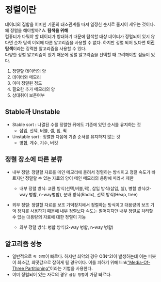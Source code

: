 # 정렬이란

데이터의 집합을 어떠한 기준의 대소관계를 따져 일정한 순서로 줄지어 세우는 것이다.  
왜 정렬을 해야할까? A. **탐색을 위해**  
컴퓨터가 다뤄야 할 데이터가 방대하기 때문에 탐색할 대상 데이터가 정렬되어 있지 않다면 순차 탐색 이외에 다른 알고리즘을 사용할 수 없다. 하지만 정렬 되어 있다면 **이진 탐색**이라는 강력한 알고리즘을 사용할 수 있다.  
다양한 정렬 알고리즘이 있기 때문에 정렬 알고리즘을 선택할 때 고려해야할 점들이 있다.

1. 정렬할 데이터의 양
2. 데이터와 메모리
3. 이미 정렬된 정도
4. 필요한 추가 메모리의 양
5. 상대취이 보존여부

## Stable과 Unstable

- Stable sort : 나열된 수를 정렬한 뒤에도 기존에 있던 순서를 유지하는 것
  - 삽입, 선택, 버블, 셀, 힙, 퀵
- Unstable sort : 정렬한 다음에 기존 순서를 유지하지 않는 것
  - 병합, 계수, 기수, 버킷

## 정렬 장소에 따른 분류

- 내부 정렬: 정렬할 자료를 메인 메모리에 올려서 정렬하는 방식이고 정렬 속도가 빠르지만 정렬할 수 있는 자료의 양이 메인 메모리의 용량에 따라서 제한

  - 내부 정렬 방식: 교환 방식(선택,버블,퀵), 삽입 방식(삽입, 셀), 병합 방식(2-way 병합, n-way병합), 분배 방식(Radix), 선택 방식(Heap, tree)

- 외부 정렬: 정렬할 자료를 보조 기억장치에서 정렬하는 방식이고 대용량의 보조 기억 장치를 사용하기 때문에 내부 정렬보다 속도는 떨어지지만 내부 정렬로 처리할 수 없는 대용량의 자료에 대한 정렬이 가능
  - 외부 정렬 방식: 병합 방식(2-way 병합, n-way 병합)

## 알고리즘 성능

- 일반적으로 `퀵 정렬`이 빠르다. 하지만 최악의 경우 O(N^2)이 발생하는데 이는 피봇이 최소값, 최댓값으로 잡히게 될 경우이다. 이를 피하기 위해
  !link["Media-Of-Three Partitioning"](http://www.java2s.com/Tutorial/Java/0140__Collections/Quicksortwithmedianofthreepartitioning.htm)이라는 기법을 사용한다.
- 이미 정렬되어 있는 자료의 경우 `삽입 정렬`이 가장 빠르다.
